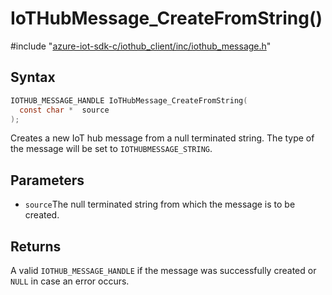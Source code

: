 # IoTHubMessage_CreateFromString()

\#include "[azure-iot-sdk-c/iothub_client/inc/iothub_message.h](../iot-c-ref-iothub-message-h.md)"  

## Syntax

```C
IOTHUB_MESSAGE_HANDLE IoTHubMessage_CreateFromString(
  const char *  source
);
```

Creates a new IoT hub message from a null terminated string. The type of the message will be set to `IOTHUBMESSAGE_STRING`.

## Parameters
* `source`The null terminated string from which the message is to be created.

## Returns
A valid `IOTHUB_MESSAGE_HANDLE` if the message was successfully created or `NULL` in case an error occurs.

